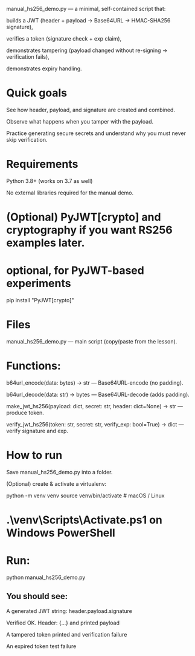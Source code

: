 
manual_hs256_demo.py — a minimal, self-contained script that:

builds a JWT (header + payload → Base64URL → HMAC-SHA256 signature),

verifies a token (signature check + exp claim),

demonstrates tampering (payload changed without re-signing → verification fails),

demonstrates expiry handling.

# Quick goals

See how header, payload, and signature are created and combined.

Observe what happens when you tamper with the payload.

Practice generating secure secrets and understand why you must never skip verification.

# Requirements

Python 3.8+ (works on 3.7 as well)

No external libraries required for the manual demo.

# (Optional) PyJWT[crypto] and cryptography if you want RS256 examples later.

# optional, for PyJWT-based experiments
pip install "PyJWT[crypto]"

# Files

manual_hs256_demo.py — main script (copy/paste from the lesson).

# Functions:

b64url_encode(data: bytes) -> str — Base64URL-encode (no padding).

b64url_decode(data: str) -> bytes — Base64URL-decode (adds padding).

make_jwt_hs256(payload: dict, secret: str, header: dict=None) -> str — produce token.

verify_jwt_hs256(token: str, secret: str, verify_exp: bool=True) -> dict — verify signature and exp.

# How to run

Save manual_hs256_demo.py into a folder.

(Optional) create & activate a virtualenv:

python -m venv venv
source venv/bin/activate    # macOS / Linux
# .\venv\Scripts\Activate.ps1 on Windows PowerShell


# Run:

python manual_hs256_demo.py


## You should see:

A generated JWT string: header.payload.signature

Verified OK. Header: {...} and printed payload

A tampered token printed and verification failure

An expired token test failure
